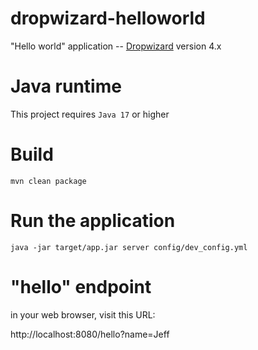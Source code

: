 # dropwizard-helloworld


"Hello world" application -- [Dropwizard](https://dropwizard.io) version 4.x


# Java runtime
This project requires `Java 17` or higher


# Build

```
mvn clean package
```

# Run the application

```
java -jar target/app.jar server config/dev_config.yml
```

# "hello" endpoint

in your web browser, visit this URL:

http://localhost:8080/hello?name=Jeff
